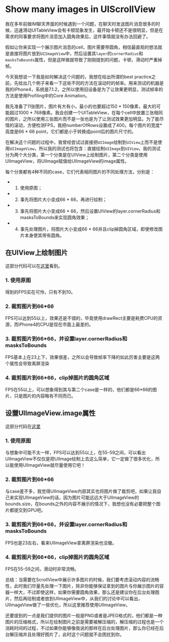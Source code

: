 # Show many images in UIScrollView

我在多年前做IM聊天界面的时候遇到一个问题，在聊天时发送图片消息很多的时候，迅速滑动UITableView会有卡顿现象发生，最开始卡顿还不是很明显，但是在需求的同事要求将图片消息加入圆角效果后，这件事情就没有办法回避了。

假如让你来实现一个展示图片消息的cell，图片需要带圆角，相信最直观的想法就是直接将图片放到`UIImageView`中，然后设置其`layer`的`cornerRadius`和`masksToBounds`属性，但是这样做就导致了刚刚提到的问题，卡顿，滑动时严重掉帧。

今天我想说一下我是如何解决这个问题的，我想在给出所谓的best practice之前，先给出几个例子来看一下这些不同的方法在滚动时的帧率。用来测试的机器是我的iPhone4，系统是7.1.2，之所以使用旧设备是为了让效果更明显，测试帧率的方法是使用Profiling中的Core Animation。

我先准备了11张图片，图片有大有小，最小的也要超过150 * 150像素，最大的可能超过1000 * 768像素。我会创建一个UITableView，在每个cell中放置三张相同的图片，之所以使用三张图片而不是一张也是为了让测试效果更加明显。为了能尽情的滚动，方便检测FPS，我把numberOfRows设置成了400。每个图片的宽度*高度是66 * 66 point，它们都是小于转换成point后的图片尺寸的。

在解决这个问题的过程中，我曾经尝试过直接把`UIImage`绘制到`UIView`上而不是使用`UIImageView`，所以我的测试也将包含：直接绘制`UIImage`到`UIView`，我的测试分为两个大分类，第一个分类是在UIView上绘制图片，第二个分类是使用UIImageView，将UIImage赋值给UIImageView的image属性。

每个分类都有4种不同的case，它们代表相同图片的不同处理方法，分别是：
- 1. 使用原图；
- 2. 事先将图片大小变成66 * 66，再进行绘制；
- 3. 事先将图片大小变成66 * 66，然后设置UIView的layer.cornerRadius和masksToBounds来实现圆角效果；
- 4. 事先处理图片，将图片大小变成66 * 66并且clip掉圆角区域，即使修改图片本身使其带有圆角。

## 在UIView上绘制图片

这部分代码可以在[这里](https://github.com/kudocc/DemoKit/blob/master/demo/performance/DrawViewContainer.m)看到。

### 1. 使用原图

得到的FPS实在可怜，只有不到10。

### 2. 裁剪图片到66*66

FPS可以达到55以上，效果还是不错的，毕竟使用drawRect主要是耗费CPU的资源，而iPhone4的CPU是现在市面上最差的。

### 3. 裁剪图片到66*66，并设置layer.cornerRadius和masksToBounds

FPS基本上在23上下，效果很差，之所以会导致帧率下降的如此厉害主要是这两个属性会导致离屏渲染

### 4. 裁剪图片到66*66，clip掉图片的圆角区域

FPS在55以上，可以想象得到其与第二个case是一样的，他们都是66*66的图片，只是图片的内容略有不同而已。

## 设置UIImageView.image属性

这部分代码在[这里](https://github.com/kudocc/DemoKit/blob/master/demo/performance/ImageViewContainer.m)

### 1. 使用原图

与想象中可能不太一样，FPS可以达到55以上，在55-59之间，可以看出UIImageView不仅仅是把UIImage绘制上去这么简单，它一定做了很多优化，所以能使用UIImageView就尽量使用它吧！

### 2. 裁剪图片到66*66

与case差不多，我觉得UIImageView内部其实也将图片做了裁剪吧，如果让我自己来实现UIImageView的话，因为图片可能远远大于UIImageView的bounds.size，在bounds之外的内容不展示的情况下，我想也没有必要把整个图片都提交到GPU吧。

### 3. 裁剪图片到66*66，并设置layer.cornerRadius和masksToBounds

FPS也是23左右，看来UIImageView拿离屏渲染也没辙。

### 4. 裁剪图片到66*66，clip掉图片的圆角区域

FPS在55-59之间，滑动时非常流畅。

总结：当需要在ScrollView中展示许多图片的时候，我们要考虑滚动内容的流畅性，此时我们尽量先处理一下图片，除非你能够保证拿到的图片与你展示图片的容器一样大，不过即使这样，如果你需要圆角效果，那么还是建议你在后台处理图片，然后再绘制或者放到UIImageView中，从我们的讨论中可以看出，UIImageView做了一些优化，所以这里推荐使用UIImageView。

还要提到的一点是我们提供的图片一般是PNG或者是JPEG格式的，他们都是一种图片的压缩格式，所以在绘制图片之前是需要被解压缩的，解压缩的过程也是一个消耗时间的过程，不过如果你能够像我说的那样在后台处理图片，那么你已经在后台解压缩并且处理好图片了，此时这个问题就不会困扰到你。
